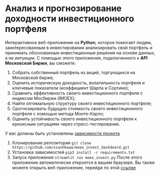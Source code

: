 # Анализ и прогнозирование доходности инвестиционного портфеля
Интерактивное веб-приложение на **Python**, которое помогает людям, заинтересованным в инвестировании анализировать свой портфель и принимать обоснованные инвестиционные решения на основе данных, а не интуиции.  С помощью этого приложения, подключенного к **API Московской Биржи**, вы сможете:
1. Собрать собственный портфель из акций, торгующихся на Московской бирже;
2. Оценить историческую доходность, волатильность портфеля и ключевые показатели (коэффициент Шарпа и Сортино);
3. Сравнить эффективность своего инвестиционного портфеля с индексом Мосбиржи (IMOEX);
4. Найти оптимальную структуру своего инвестиционного портфеля;
5. Срогнозировать будущую стоимость своего инвестиционного портфеля с помощью метода Монте-Карло;
6. Оценить устойчивость своего инвестиционного портфеля к кризисным ситуациям через стресс-тестирование.
   
<!--Как запустить проект?-->
У вас должны быть установлены [зависимости проекта](https://github.com/ssashkaaa/moex_invest_dashdoard/blob/main/requirements.txt)
1. Клонирование репозитория
```git clone https://github.com/ssashkaaa/moex_invest_dashdoard.git```
2. Установка зависимостей
```pip3 install -r requirements.txt```
3. Запуск приложения
```streamlit run moex_invest.py```
После этого приложение автоматически откроется в вашем браузере. Вы также можете открыть веб-приложение, перейдя по этой [ссылке](https://moexinvest-analytics.streamlit.app/)
